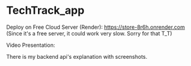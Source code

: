 # TechTrack_app

Deploy on Free Cloud Server (Render): https://store-8r6h.onrender.com
(Since it's a free server, it could work very slow. Sorry for that T_T)

Video Presentation:

There is my backend api's explanation with screenshots.
